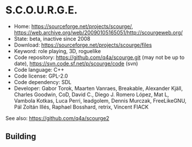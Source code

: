 # S.C.O.U.R.G.E.

- Home: https://sourceforge.net/projects/scourge/, https://web.archive.org/web/20090105165051/http://scourgeweb.org/
- State: beta, inactive since 2008
- Download: https://sourceforge.net/projects/scourge/files
- Keyword: role playing, 3D, roguelike
- Code repository: https://github.com/q4a/scourge.git (may not be up to date), https://svn.code.sf.net/p/scourge/code (svn)
- Code language: C++
- Code license: GPL-2.0
- Code dependency: SDL
- Developer: Gabor Torok, Maarten Vanraes, Breakable, Alexander Kjäll, Charles Goodwin, CoD, David C., Diego J. Romero López, Mat L, Vambola Kotkas, Luca Perri, leadgolem, Dennis Murczak, FreeLikeGNU, Pál Zoltán Illés, Raphael Bosshard, retrix, Vincent FIACK

See also: https://github.com/q4a/scourge2

## Building
